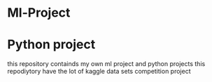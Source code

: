 # Ml-Project
# Python project 
this repository containds my own ml project and python projects
this repodiytory have the lot of kaggle data sets competition project
